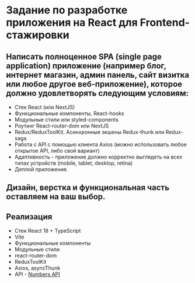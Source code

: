 # Задание по разработке приложения на React для Frontend-стажировки

## Написать полноценное SPA (single page application) приложение (например блог, интернет магазин, админ панель, сайт визитка или любое другое веб-приложение), которое должно удовлетворять следующим условиям:

- Стек React (или NextJS)
- Функциональные компоненты, React-hooks
- Модульные стили или styled-components
- Роутинг React-router-dom или NextJS
- Redux/ReduxToolKit. Асинхронные экшены Redux-thunk или Redux-saga
- Работа с API с помощью клиента Axios (можно использовать любое открытое API, либо свой вариант)
- Адаптивность - приложение должно корректно выглядеть на всех типах устройств (mobile, tablet, desktop, retina)
- Деплой приложения.


## Дизайн, верстка и функциональная часть оставляем на ваш выбор.

## Реализация

- Стек React 18 + TypeScript
- Vite
- Функциональные компоненты
- Модульные стили
- react-router-dom
- ReduxToolKit
- Axios, asyncThunk
- API - [Numbers API](http://numbersapi.com/)
